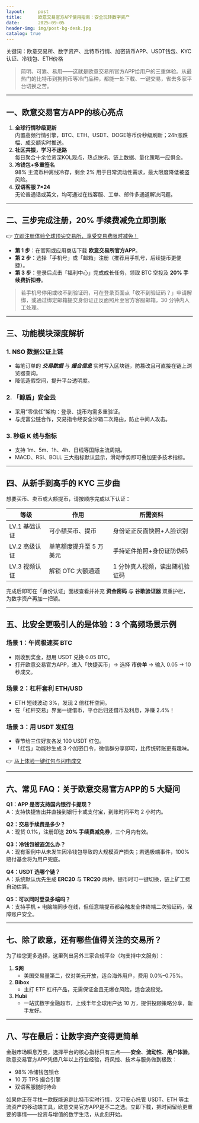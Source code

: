 ```yaml
---
layout:     post
title:      欧意交易官方APP使用指南：安全玩转数字资产
date:       2025-09-05
header-img: img/post-bg-desk.jpg
catalog: true
---
```


关键词：欧意交易所、数字资产、比特币行情、加密货币APP、USDT钱包、KYC认证、冷钱包、ETH价格

> 简明、可靠、易用——这就是欧意交易所官方APP给用户的三重体验。从最热门的比特币到狗狗币等冷门品种，都能一处下载、一键交易，省去多家平台切换之苦。

---

## 一、欧意交易官方APP的核心亮点
1. **全球行情秒级更新**  
   内置高频行情引擎，BTC、ETH、USDT、DOGE等币价秒级刷新；24h涨跌幅、成交额实时推送。
2. **社区共振，学习不迷路**  
   每日聚合十余位资深KOL观点，热点快讯、链上数据、量化策略一应俱全。
3. **冷钱包+多重签名**  
   98% 主流币种离线冷存，剩余 2% 用于日常流动性需求，最大限度降低被盗风险。
4. **双语客服 7×24**  
   无论普通话或英文，均可通过在线客服、工单、邮件多通道解决问题。

---

## 二、三步完成注册，20% 手续费减免立即到账

👉 [立即注册体验全球顶尖交易所，享受交易费限时减免！](https://okxdog.com/)

- **第 1 步**：在官网或应用商店下载 **欧意交易所官方APP**。  
- **第 2 步**：选择「手机号」或「邮箱」注册（推荐用手机号，后续提币更便捷）。  
- **第 3 步**：登录后点击「福利中心」完成成长任务，领取 BTC 空投及 **20% 手续费折扣券**。  

> 若手机号停用或收不到验证码，可在登录页面点「收不到验证码？」申请解绑，或通过绑定邮箱提交身份证正反面照片至官方客服邮箱，30 分钟内人工处理。

---

## 三、功能模块深度解析

### 1. NSO 数据公证上链
- 每笔订单的 ***交易数据*** 与 ***撮合信息*** 实时写入区块链，防篡改且可直接在链上浏览器查询。  
- 降低造假空间，提升平台透明度。

### 2. 「鲸盾」安全云
- 采用“零信任”架构：登录、提币均需多重验证。  
- 与虎富公链合作，交易指令经安全沙箱二次路由，防止中间人攻击。

### 3. 秒级 K 线与指标
- 支持 1m、5m、1h、4h、日线等国际主流周期。  
- MACD、RSI、BOLL 三大指标默认显示，滑动手势即可叠加更多技术指标。

---

## 四、从新手到高手的 KYC 三步曲

想要买币、卖币或大额提币，请按顺序完成以下认证：

| 等级 | 作用 | 所需资料 |
|------|------|-----------|
| LV.1 基础认证 | 可小额买币、提币 | 身份证正反面快照+人脸识别 |
| LV.2 高级认证 | 单笔额度提升至 5 万美元 | 手持证件拍照+身份证防伪码 |
| LV.3 视频认证 | 解锁 OTC 大额通道 | 1 分钟真人视频，读出随机验证码 |

完成后即可在「身份认证」面板查看并补充 **资金密码** 与 **谷歌验证器** 双重护栏，为数字资产再加一把锁。

---

## 五、比安全更吸引人的是体验：3 个高频场景示例

### 场景 1：午间极速买 BTC
- 刚收到奖金，想用 USDT 兑换 0.05 BTC。  
- 打开欧意交易官方APP，进入「快捷买币」→ 选择 **市价单** → 输入 0.05 → 10 秒成交。

### 场景 2：杠杆套利 ETH/USD
- ETH 短线波动 3%，发现 2 倍杠杆空间。  
- 在「杠杆交易」界面一键借币，平仓后归还借币及利息，净赚 2.4%！

### 场景 3：用 USDT 发红包
- 春节给三位好友各发 100 USDT 红包。  
- 「红包」功能秒生成 3 个加密口令，微信群分享即可，比传统转账更有趣味。

👉 [马上体验一键红包与闪电成交](https://okxdog.com/)

---

## 六、常见 FAQ：关于欧意交易官方APP的 5 大疑问

**Q1：APP 是否支持国内银行卡提现？**  
A：支持快捷售出并直接到银行卡或支付宝，到账时间平均 2 小时内。

**Q2：交易手续费是多少？**  
A：现货 0.1%，注册即送 **20% 手续费减免券**，三个月内有效。

**Q3：冷钱包被盗怎么办？**  
A：现有案例中从未发生因冷钱包导致的大规模资产损失；若遇极端事件，100% 赔付基金将为用户兜底。

**Q4：USDT 选哪个链？**  
A：系统默认优先生成 **ERC20** 与 **TRC20** 两种，提币时可一键切换，链上矿工费自动估算。

**Q5：可以同时登录多端吗？**  
A：支持手机 + 电脑端同步在线，但任意端提币都会触发全体终端二次验证码，保障账户安全。

---

## 七、除了欧意，还有哪些值得关注的交易所？
为了给您更多选择，这里列出另外三家合规平台（均支持中文服务）：

1. **S网**  
   - 美国交易量第二，仅对美元开放，适合海外用户，费用 0.0%–0.75%。
2. **Bibox**  
   - 主打 ETF 杠杆产品，无需保证金且无爆仓风险，适合波段党。
3. **Hubi**  
   - 一站式数字金融超市，上线半年全球用户达 10 万，提供投顾策略分享，新手友好。

---

## 八、写在最后：让数字资产变得更简单

金融市场瞬息万变，选择平台的核心指标只有三点——**安全**、**流动性**、**用户体验**。欧意交易官方APP凭借八年以上行业经验，将风控、技术与服务做到极致：  
- 98% 冷储钱包锁仓  
- 10 万 TPS 撮合引擎  
- 双语客服随时待命  

如果你正在寻找一款既能追踪比特币实时行情，又可安心托管 USDT、ETH 等主流资产的移动端工具，欧意交易官方APP是不二之选。立即下载，把时间留给更重要的事情——投资与增值的数字生活，从此刻开始。